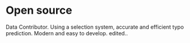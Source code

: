 # Open source
Data Contributor.
Using a selection system, accurate and efficient typo prediction. Modern and easy to develop. 
edited..